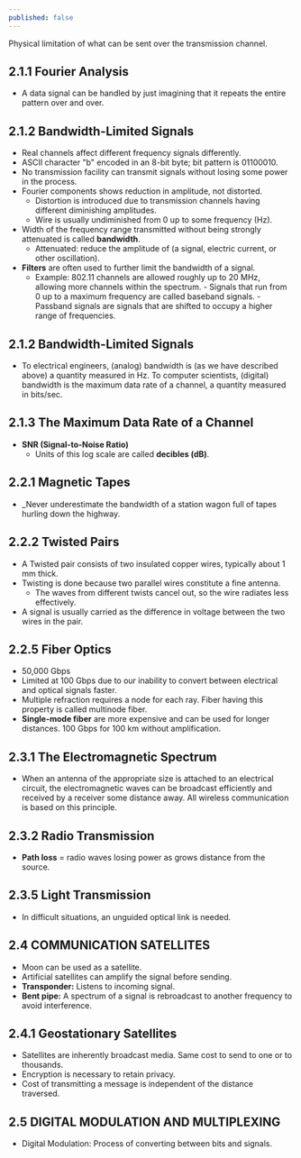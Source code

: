 ```yaml
---
published: false
---
```

Physical limitation of what can be sent over the transmission channel.

## 2.1.1 Fourier Analysis
- A data signal can be handled by just imagining that it repeats the entire pattern over and over.

## 2.1.2 Bandwidth-Limited Signals
- Real channels affect different frequency signals differently.
- ASCII character "b" encoded in an 8-bit byte; bit pattern is 01100010.
- No transmission facility can transmit signals without losing some power in the process.
- Fourier components shows reduction in amplitude, not distorted.
	- Distortion is introduced due to transmission channels having different diminishing amplitudes.
	- Wire is usually undiminished from 0 up to some frequency (Hz).
- Width of the frequency range transmitted without being strongly attenuated is called **bandwidth**. 
	- Attenuated: reduce the amplitude of (a signal, electric current, or other oscillation).
- **Filters** are often used to further limit the bandwidth of a signal.
	- Example: 802.11 channels are allowed roughly up to 20 MHz, allowing more channels within the spectrum.
			- Signals that run from 0 up to a maximum frequency are called baseband signals.
			- Passband signals are signals that are shifted to occupy a higher range of frequencies.
            
## 2.1.2 Bandwidth-Limited Signals
- To electrical engineers, (analog) bandwidth is (as we have described above) a quantity measured in Hz. To computer scientists, (digital) bandwidth is the maximum data rate of a channel, a quantity measured in bits/sec.

## 2.1.3 The Maximum Data Rate of a Channel
- **SNR (Signal-to-Noise Ratio)**
	- Units of this log scale are called **decibles (dB)**.
    
## 2.2.1 Magnetic Tapes
- _Never underestimate the bandwidth of a station wagon full of tapes hurling down the highway.

## 2.2.2 Twisted Pairs
- A Twisted pair consists of two insulated copper wires, typically about 1 mm thick.
- Twisting is done because two parallel wires constitute a fine antenna.
	- The waves from different twists cancel out, so the wire radiates less effectively.
- A  signal is usually carried as the difference in voltage between the two wires in the pair.

## 2.2.5 Fiber Optics
- 50,000 Gbps
- Limited at 100 Gbps due to our inability to convert between electrical and optical signals faster.
- Multiple refraction requires a node for each ray. Fiber having this property is called multinode fiber.
- **Single-mode fiber** are more expensive and can be used for longer distances. 100 Gbps for 100 km without amplification.

## 2.3.1 The Electromagnetic Spectrum
- When an antenna of the appropriate size is attached to an electrical circuit, the electromagnetic waves can be broadcast efficiently and received by a receiver some distance away. All wireless communication is based on this principle.

## 2.3.2 Radio Transmission
- **Path loss** = radio waves losing power as grows distance from the source.

## 2.3.5 Light Transmission
- In difficult situations, an unguided optical link is needed.

## 2.4 COMMUNICATION SATELLITES
- Moon can be used as a satellite.
- Artificial satellites can amplify the signal before sending.
- **Transponder:** Listens to incoming signal.
- **Bent pipe:** A spectrum of a signal is rebroadcast to another frequency to avoid interference.

## 2.4.1 Geostationary Satellites
- Satellites are inherently broadcast media. Same cost to send to one or to thousands.
- Encryption is necessary to retain privacy.
- Cost of transmitting a message is independent of the distance traversed.

## 2.5 DIGITAL MODULATION AND MULTIPLEXING
- Digital Modulation: Process of converting between bits and signals.
